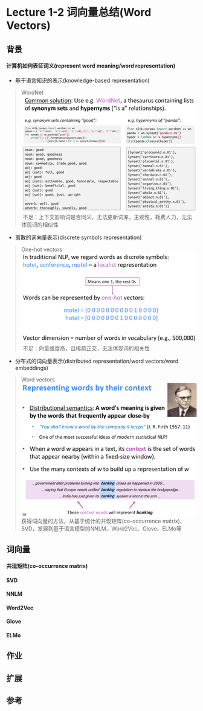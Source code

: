 # Lecture 1-2 词向量总结(Word Vectors)

## 背景

#### 计算机如何表征词义(represent word meaning/word representation)

- 基于语言知识的表示(knowledge-based representation)
> WordNet
![wordnet](./imgs/wordNet.png)
&nbsp;不足：上下文影响词是否同义，无法更新词库，主观性，耗费人力，无法体现词的相似性

- 离散的词向量表示(discrete symbols representation)
> One-hot vectors
![one-hot vectors](./imgs/wordDiscrete.png)
&nbsp;不足：向量维度高，且稀疏正交，无法体现词的相关性

- 分布式的词向量表示(distributed representation/word vectors/word embeddings)
> Word vectors
![word vectors](./imgs/wordDistributional.png)
获得词向量的方法，从基于统计的共现矩阵(co-occurrence matrix)、SVD，发展到基于语言模型的NNLM、Word2Vec、Glove、ELMo等

## 词向量

#### 共现矩阵(co-occurrence matrix)

#### SVD

#### NNLM

#### Word2Vec

#### Glove

#### ELMo


## 作业

## 扩展

## 参考
